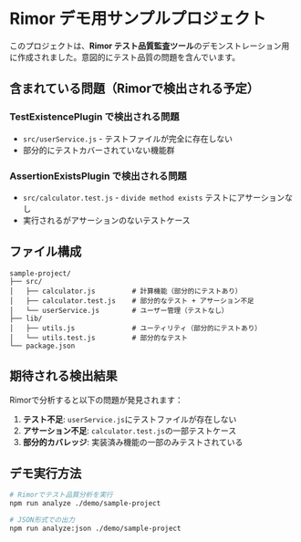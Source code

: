 # Rimor デモ用サンプルプロジェクト

このプロジェクトは、**Rimor テスト品質監査ツール**のデモンストレーション用に作成されました。意図的にテスト品質の問題を含んでいます。

## 含まれている問題（Rimorで検出される予定）

### TestExistencePlugin で検出される問題
- `src/userService.js` - テストファイルが完全に存在しない
- 部分的にテストカバーされていない機能群

### AssertionExistsPlugin で検出される問題  
- `src/calculator.test.js` - `divide method exists` テストにアサーションなし
- 実行されるがアサーションのないテストケース

## ファイル構成

```
sample-project/
├── src/
│   ├── calculator.js         # 計算機能（部分的にテストあり）
│   ├── calculator.test.js    # 部分的なテスト + アサーション不足
│   └── userService.js        # ユーザー管理（テストなし）
├── lib/
│   ├── utils.js              # ユーティリティ（部分的にテストあり）
│   └── utils.test.js         # 部分的なテスト
└── package.json
```

## 期待される検出結果

Rimorで分析すると以下の問題が発見されます：

1. **テスト不足**: `userService.js`にテストファイルが存在しない
2. **アサーション不足**: `calculator.test.js`の一部テストケース
3. **部分的カバレッジ**: 実装済み機能の一部のみテストされている

## デモ実行方法

```bash
# Rimorでテスト品質分析を実行
npm run analyze ./demo/sample-project

# JSON形式での出力
npm run analyze:json ./demo/sample-project
```